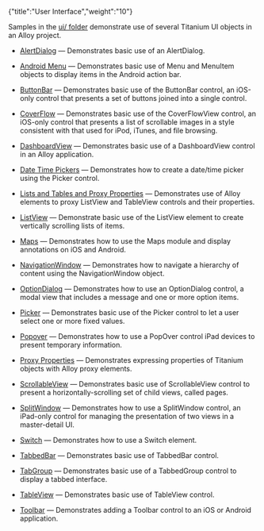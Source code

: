 {"title":"User Interface","weight":"10"}

Samples in the [ui/ folder](https://github.com/appcelerator/alloy/tree/master/samples/apps/ui) demonstrate use of several Titanium UI objects in an Alloy project.

* [AlertDialog](/docs/appc/Alloy_Framework/Alloy_Guide/Alloy_Test_Apps/User_Interface/AlertDialog/) — Demonstrates basic use of an AlertDialog.

* [Android Menu](/docs/appc/Alloy_Framework/Alloy_Guide/Alloy_Test_Apps/User_Interface/Android_Menu/) — Demonstrates basic use of Menu and MenuItem objects to display items in the Android action bar.

* [ButtonBar](/docs/appc/Alloy_Framework/Alloy_Guide/Alloy_Test_Apps/User_Interface/ButtonBar/) — Demonstrates basic use of the ButtonBar control, an iOS-only control that presents a set of buttons joined into a single control.

* [CoverFlow](/docs/appc/Alloy_Framework/Alloy_Guide/Alloy_Test_Apps/User_Interface/CoverFlow/) — Demonstrates basic use of the CoverFlowView control, an iOS-only control that presents a list of scrollable images in a style consistent with that used for iPod, iTunes, and file browsing.

* [DashboardView](/docs/appc/Alloy_Framework/Alloy_Guide/Alloy_Test_Apps/User_Interface/DashboardView/) — Demonstrates basic use of a DashboardView control in an Alloy application.

* [Date Time Pickers](/docs/appc/Alloy_Framework/Alloy_Guide/Alloy_Test_Apps/User_Interface/Date_Time_Pickers/) — Demonstrates how to create a date/time picker using the Picker control.

* [Lists and Tables and Proxy Properties](/docs/appc/Alloy_Framework/Alloy_Guide/Alloy_Test_Apps/User_Interface/Lists_and_Tables_and_Proxy_Properties/) — Demonstrates use of Alloy elements to proxy ListView and TableView controls and their properties.

* [ListView](/docs/appc/Alloy_Framework/Alloy_Guide/Alloy_Test_Apps/User_Interface/ListView/) — Demonstrate basic use of the ListView element to create vertically scrolling lists of items.

* [Maps](/docs/appc/Alloy_Framework/Alloy_Guide/Alloy_Test_Apps/User_Interface/Maps/) — Demonstrates how to use the Maps module and display annotations on iOS and Android.

* [NavigationWindow](/docs/appc/Alloy_Framework/Alloy_Guide/Alloy_Test_Apps/User_Interface/NavigationWindow/) — Demonstrates how to navigate a hierarchy of content using the NavigationWindow object.

* [OptionDialog](/docs/appc/Alloy_Framework/Alloy_Guide/Alloy_Test_Apps/User_Interface/OptionDialog/) — Demonstrates how to use an OptionDialog control, a modal view that includes a message and one or more option items.

* [Picker](/docs/appc/Alloy_Framework/Alloy_Guide/Alloy_Test_Apps/User_Interface/Picker/) — Demonstrates basic use of the Picker control to let a user select one or more fixed values.

* [Popover](/docs/appc/Alloy_Framework/Alloy_Guide/Alloy_Test_Apps/User_Interface/Popover/) — Demonstrates how to use a PopOver control iPad devices to present temporary information.

* [Proxy Properties](/docs/appc/Alloy_Framework/Alloy_Guide/Alloy_Test_Apps/User_Interface/Proxy_Properties/) — Demonstrates expressing properties of Titanium objects with Alloy proxy elements.

* [ScrollableView](/docs/appc/Alloy_Framework/Alloy_Guide/Alloy_Test_Apps/User_Interface/ScrollableView/) — Demonstrates basic use of ScrollableView control to present a horizontally-scrolling set of child views, called pages.

* [SplitWindow](/docs/appc/Alloy_Framework/Alloy_Guide/Alloy_Test_Apps/User_Interface/SplitWindow/) — Demonstrates how to use a SplitWindow control, an iPad-only control for managing the presentation of two views in a master-detail UI.

* [Switch](/docs/appc/Alloy_Framework/Alloy_Guide/Alloy_Test_Apps/User_Interface/Switch/) — Demonstrates how to use a Switch element.

* [TabbedBar](/docs/appc/Alloy_Framework/Alloy_Guide/Alloy_Test_Apps/User_Interface/TabbedBar/) — Demonstrates basic use of TabbedBar control.

* [TabGroup](/docs/appc/Alloy_Framework/Alloy_Guide/Alloy_Test_Apps/User_Interface/TabGroup/) — Demonstrates basic use of a TabbedGroup control to display a tabbed interface.

* [TableView](/docs/appc/Alloy_Framework/Alloy_Guide/Alloy_Test_Apps/User_Interface/TableView/) — Demonstrates basic use of TableView control.

* [Toolbar](/docs/appc/Alloy_Framework/Alloy_Guide/Alloy_Test_Apps/User_Interface/Toolbar/) — Demonstrates adding a Toolbar control to an iOS or Android application.

